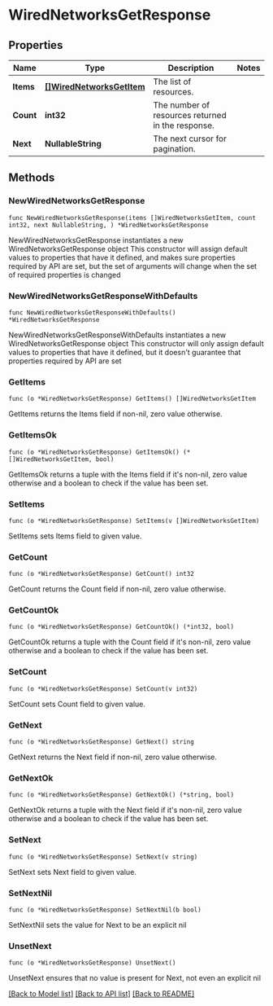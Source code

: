 # WiredNetworksGetResponse

## Properties

Name | Type | Description | Notes
------------ | ------------- | ------------- | -------------
**Items** | [**[]WiredNetworksGetItem**](WiredNetworksGetItem.md) | The list of resources. | 
**Count** | **int32** | The number of resources returned in the response. | 
**Next** | **NullableString** | The next cursor for pagination. | 

## Methods

### NewWiredNetworksGetResponse

`func NewWiredNetworksGetResponse(items []WiredNetworksGetItem, count int32, next NullableString, ) *WiredNetworksGetResponse`

NewWiredNetworksGetResponse instantiates a new WiredNetworksGetResponse object
This constructor will assign default values to properties that have it defined,
and makes sure properties required by API are set, but the set of arguments
will change when the set of required properties is changed

### NewWiredNetworksGetResponseWithDefaults

`func NewWiredNetworksGetResponseWithDefaults() *WiredNetworksGetResponse`

NewWiredNetworksGetResponseWithDefaults instantiates a new WiredNetworksGetResponse object
This constructor will only assign default values to properties that have it defined,
but it doesn't guarantee that properties required by API are set

### GetItems

`func (o *WiredNetworksGetResponse) GetItems() []WiredNetworksGetItem`

GetItems returns the Items field if non-nil, zero value otherwise.

### GetItemsOk

`func (o *WiredNetworksGetResponse) GetItemsOk() (*[]WiredNetworksGetItem, bool)`

GetItemsOk returns a tuple with the Items field if it's non-nil, zero value otherwise
and a boolean to check if the value has been set.

### SetItems

`func (o *WiredNetworksGetResponse) SetItems(v []WiredNetworksGetItem)`

SetItems sets Items field to given value.


### GetCount

`func (o *WiredNetworksGetResponse) GetCount() int32`

GetCount returns the Count field if non-nil, zero value otherwise.

### GetCountOk

`func (o *WiredNetworksGetResponse) GetCountOk() (*int32, bool)`

GetCountOk returns a tuple with the Count field if it's non-nil, zero value otherwise
and a boolean to check if the value has been set.

### SetCount

`func (o *WiredNetworksGetResponse) SetCount(v int32)`

SetCount sets Count field to given value.


### GetNext

`func (o *WiredNetworksGetResponse) GetNext() string`

GetNext returns the Next field if non-nil, zero value otherwise.

### GetNextOk

`func (o *WiredNetworksGetResponse) GetNextOk() (*string, bool)`

GetNextOk returns a tuple with the Next field if it's non-nil, zero value otherwise
and a boolean to check if the value has been set.

### SetNext

`func (o *WiredNetworksGetResponse) SetNext(v string)`

SetNext sets Next field to given value.


### SetNextNil

`func (o *WiredNetworksGetResponse) SetNextNil(b bool)`

 SetNextNil sets the value for Next to be an explicit nil

### UnsetNext
`func (o *WiredNetworksGetResponse) UnsetNext()`

UnsetNext ensures that no value is present for Next, not even an explicit nil

[[Back to Model list]](../README.md#documentation-for-models) [[Back to API list]](../README.md#documentation-for-api-endpoints) [[Back to README]](../README.md)


